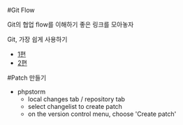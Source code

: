 #Git Flow

Git의 협업 flow를 이해하기 좋은 링크를 모아놓자

Git, 가장 쉽게 사용하기
- [1편](http://blog.naver.com/PostView.nhn?blogId=tmondev&logNo=220759303637)
- [2편](http://blog.naver.com/PostView.nhn?blogId=tmondev&logNo=220763012361)

#Patch 만들기
- phpstorm
  - local changes tab / repository tab
  - select changelist to create patch
  - on the version control menu, choose 'Create patch'






